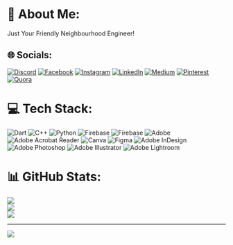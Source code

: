 # 💫 About Me:
Just Your Friendly Neighbourhood Engineer!

## 🌐 Socials:
[![Discord](https://img.shields.io/badge/Discord-%237289DA.svg?logo=discord&logoColor=white)](https://discord.gg/hamnayounis) [![Facebook](https://img.shields.io/badge/Facebook-%231877F2.svg?logo=Facebook&logoColor=white)](https://facebook.com/HamnaYounisBhutta) [![Instagram](https://img.shields.io/badge/Instagram-%23E4405F.svg?logo=Instagram&logoColor=white)](https://instagram.com/hamnacid) [![LinkedIn](https://img.shields.io/badge/LinkedIn-%230077B5.svg?logo=linkedin&logoColor=white)](https://linkedin.com/in/https://www.linkedin.com/in/hamnayounis/) [![Medium](https://img.shields.io/badge/Medium-12100E?logo=medium&logoColor=white)](https://medium.com/@https://medium.com/@hamnayounis) [![Pinterest](https://img.shields.io/badge/Pinterest-%23E60023.svg?logo=Pinterest&logoColor=white)](https://pinterest.com/https://www.pinterest.com/hamnayounis123/) [![Quora](https://img.shields.io/badge/Quora-%23B92B27.svg?logo=Quora&logoColor=white)](https://quora.com/profile/HamnaYounisBhutta) 

# 💻 Tech Stack:
![Dart](https://img.shields.io/badge/dart-%230175C2.svg?style=for-the-badge&logo=dart&logoColor=white) ![C++](https://img.shields.io/badge/c++-%2300599C.svg?style=for-the-badge&logo=c%2B%2B&logoColor=white) ![Python](https://img.shields.io/badge/python-3670A0?style=for-the-badge&logo=python&logoColor=ffdd54) ![Firebase](https://img.shields.io/badge/firebase-%23039BE5.svg?style=for-the-badge&logo=firebase) ![Firebase](https://img.shields.io/badge/Firebase-039BE5?style=for-the-badge&logo=Firebase&logoColor=white) ![Adobe](https://img.shields.io/badge/adobe-%23FF0000.svg?style=for-the-badge&logo=adobe&logoColor=white) ![Adobe Acrobat Reader](https://img.shields.io/badge/Adobe%20Acrobat%20Reader-EC1C24.svg?style=for-the-badge&logo=Adobe%20Acrobat%20Reader&logoColor=white) ![Canva](https://img.shields.io/badge/Canva-%2300C4CC.svg?style=for-the-badge&logo=Canva&logoColor=white) ![Figma](https://img.shields.io/badge/figma-%23F24E1E.svg?style=for-the-badge&logo=figma&logoColor=white) ![Adobe InDesign](https://img.shields.io/badge/Adobe%20InDesign-49021F?style=for-the-badge&logo=adobeindesign&logoColor=FF3366) ![Adobe Photoshop](https://img.shields.io/badge/adobe%20photoshop-%2331A8FF.svg?style=for-the-badge&logo=adobe%20photoshop&logoColor=white) ![Adobe Illustrator](https://img.shields.io/badge/adobe%20illustrator-%23FF9A00.svg?style=for-the-badge&logo=adobe%20illustrator&logoColor=white) ![Adobe Lightroom](https://img.shields.io/badge/Adobe%20Lightroom-31A8FF.svg?style=for-the-badge&logo=Adobe%20Lightroom&logoColor=white)
# 📊 GitHub Stats:
![](https://github-readme-stats.vercel.app/api?username=Hamnayounis&theme=dark&hide_border=false&include_all_commits=false&count_private=false)<br/>
![](https://github-readme-streak-stats.herokuapp.com/?user=Hamnayounis&theme=dark&hide_border=false)<br/>
![](https://github-readme-stats.vercel.app/api/top-langs/?username=Hamnayounis&theme=dark&hide_border=false&include_all_commits=false&count_private=false&layout=compact)

---
[![](https://visitcount.itsvg.in/api?id=Hamnayounis&icon=0&color=0)](https://visitcount.itsvg.in)
